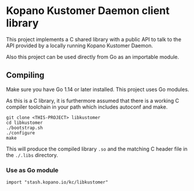 # Kopano Kustomer Daemon client library

This project implements a C shared library with a public API to talk to the API
provided by a locally running Kopano Kustomer Daemon.

Also this project can be used directly from Go as an importable module.

## Compiling

Make sure you have Go 1.14 or later installed. This project uses Go modules.

As this is a C library, it is furthermore assumed that there is a working C
compiler toolchain in your path which includes autoconf and make.

```
git clone <THIS-PROJECT> libkustomer
cd libkustomer
./bootstrap.sh
./configure
make
```

This will produce the compiled library `.so` and the matching C header file in
the `./.libs` directory.


### Use as Go module

```
import "stash.kopano.io/kc/libkustomer"
```
